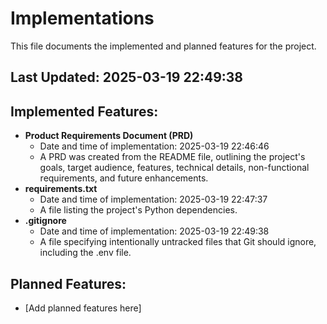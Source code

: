 # Implementations

This file documents the implemented and planned features for the project.

## Last Updated: 2025-03-19 22:49:38

## Implemented Features:

*   **Product Requirements Document (PRD)**
    *   Date and time of implementation: 2025-03-19 22:46:46
    *   A PRD was created from the README file, outlining the project's goals, target audience, features, technical details, non-functional requirements, and future enhancements.
*   **requirements.txt**
    *   Date and time of implementation: 2025-03-19 22:47:37
    *   A file listing the project's Python dependencies.
*   **.gitignore**
    *   Date and time of implementation: 2025-03-19 22:49:38
    *   A file specifying intentionally untracked files that Git should ignore, including the .env file.

## Planned Features:

*   [Add planned features here]